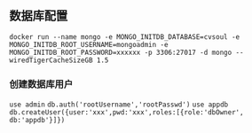 ## 数据库配置
`docker run --name mongo -e MONGO_INITDB_DATABASE=cvsoul -e MONGO_INITDB_ROOT_USERNAME=mongoadmin -e MONGO_INITDB_ROOT_PASSWORD=xxxxxx -p 3306:27017 -d mongo --wiredTigerCacheSizeGB 1.5`

### 创建数据库用户
`use admin`
`db.auth('rootUsername','rootPasswd')`
`use appdb`
`db.createUser({user:'xxx',pwd:'xxx',roles:[{role:'dbOwner', db:'appdb'}]})`

